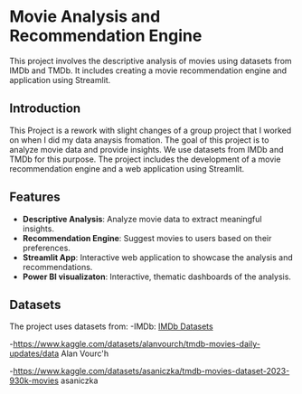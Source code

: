 # Movie Analysis and Recommendation Engine

This project involves the descriptive analysis of movies using datasets from IMDb and TMDb. It includes creating a movie recommendation engine and application using Streamlit.

## Introduction
This Project is a rework with slight changes of a group project that I worked on when I did my data anaysis fromation.
The goal of this project is to analyze movie data and provide insights. We use datasets from IMDb and TMDb for this purpose. The project includes the development of a movie recommendation engine and a web application using Streamlit.
## Features
- **Descriptive Analysis**: Analyze movie data to extract meaningful insights.
- **Recommendation Engine**: Suggest movies to users based on their preferences.
- **Streamlit App**: Interactive web application to showcase the analysis and recommendations.
- **Power BI visualizaton**: Interactive, thematic dashboards of the analysis. 

## Datasets
The project uses datasets from:
-IMDb: [IMDb Datasets](https://www.imdb.com/interfaces/)

-https://www.kaggle.com/datasets/alanvourch/tmdb-movies-daily-updates/data  Alan Vourc'h

-https://www.kaggle.com/datasets/asaniczka/tmdb-movies-dataset-2023-930k-movies  asaniczka


